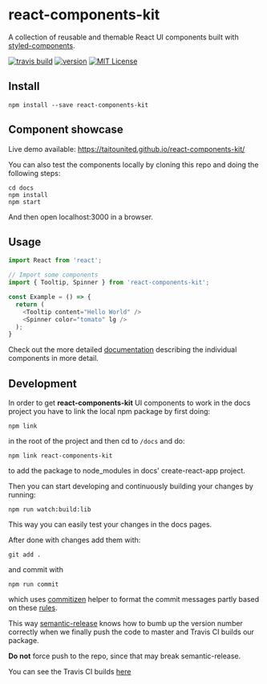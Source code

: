 # react-components-kit
A collection of reusable and themable React UI components built with [styled-components](https://styled-components.com).

[![travis build](https://img.shields.io/travis/TaitoUnited/react-components-kit.svg)](https://travis-ci.org/TaitoUnited/rreact-components-kit)
[![version](https://img.shields.io/npm/v/react-components-kit.svg)](https://www.npmjs.com/package/react-components-kit)
[![MIT License](https://img.shields.io/npm/l/react-components-kit.svg)](https://opensource.org/licenses/MIT)

## Install
```
npm install --save react-components-kit
```

## Component showcase
Live demo available: https://taitounited.github.io/react-components-kit/

You can also test the components locally by cloning this repo and doing the following steps:
```
cd docs
npm install
npm start
```
And then open localhost:3000 in a browser.

## Usage
```javascript
import React from 'react';

// Import some components
import { Tooltip, Spinner } from 'react-components-kit';

const Example = () => {
  return (
    <Tooltip content="Hello World" />
    <Spinner color="tomato" lg />
  );
}
```

Check out the more detailed [documentation](src/README.md) describing the individual components
in more detail.

## Development
In order to get **react-components-kit** UI components to work in the docs project
you have to link the local npm package by first doing:

```
npm link
```

in the root of the project and then cd to `/docs` and do:

```
npm link react-components-kit
```
to add the package to node_modules in docs' create-react-app project.

Then you can start developing and continuously building your changes by running:

```
npm run watch:build:lib
```

This way you can easily test your changes in the docs pages.

After done with changes add them with:
```
git add .
```

and commit with
```
npm run commit
```

which uses [commitizen](https://github.com/commitizen/cz-cli)
helper to format the commit messages partly based on these [rules](https://gist.github.com/stephenparish/9941e89d80e2bc58a153).

This way [semantic-release](https://github.com/semantic-release/semantic-release)
knows how to bumb up the version number correctly when we finally push the code to master and Travis CI builds our package.

**Do not** force push to the repo, since that may break semantic-release.

You can see the Travis CI builds [here](https://travis-ci.org/TaitoUnited/react-components-kit)
